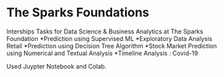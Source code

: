 # The Sparks Foundations
Interships Tasks for Data Science &amp; Business Analytics at The Sparks Foundation 
 *Prediction using Supervised ML
 *Exploratory Data Analysis  Retail
 *Prediction using Decision Tree Algorithm
 *Stock Market Prediction using Numerical and Textual Analysis
 *Timeline Analysis : Covid-19


Used Juypter Notebook and Colab.
